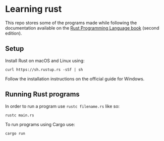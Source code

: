 # Learning rust

This repo stores some of the programs made while following the documentation available on the [Rust Programming Language book](https://doc.rust-lang.org/book/second-edition/ch01-00-introduction.html) (second edition).

## Setup
Install Rust on macOS and Linux using:
```
curl https://sh.rustup.rs -sSf | sh
```

Follow the installation instructions on the official guide for Windows.

## Running Rust programs
In order to run a program use `rustc filename.rs` like so:
```
rustc main.rs
```
To run programs using Cargo use:
```
cargo run
```
